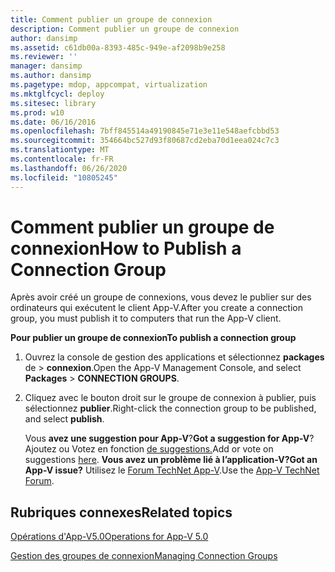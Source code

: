 ```yaml
---
title: Comment publier un groupe de connexion
description: Comment publier un groupe de connexion
author: dansimp
ms.assetid: c61db00a-8393-485c-949e-af2098b9e258
ms.reviewer: ''
manager: dansimp
ms.author: dansimp
ms.pagetype: mdop, appcompat, virtualization
ms.mktglfcycl: deploy
ms.sitesec: library
ms.prod: w10
ms.date: 06/16/2016
ms.openlocfilehash: 7bff845514a49190845e71e3e11e548aefcbbd53
ms.sourcegitcommit: 354664bc527d93f80687cd2eba70d1eea024c7c3
ms.translationtype: MT
ms.contentlocale: fr-FR
ms.lasthandoff: 06/26/2020
ms.locfileid: "10805245"
---
```

# <span data-ttu-id="486ed-103">Comment publier un groupe de connexion</span><span class="sxs-lookup"><span data-stu-id="486ed-103">How to Publish a Connection Group</span></span>


<span data-ttu-id="486ed-104">Après avoir créé un groupe de connexions, vous devez le publier sur des ordinateurs qui exécutent le client App-V.</span><span class="sxs-lookup"><span data-stu-id="486ed-104">After you create a connection group, you must publish it to computers that run the App-V client.</span></span>

**<span data-ttu-id="486ed-105">Pour publier un groupe de connexion</span><span class="sxs-lookup"><span data-stu-id="486ed-105">To publish a connection group</span></span>**

1.  <span data-ttu-id="486ed-106">Ouvrez la console de gestion des applications et sélectionnez **packages** de &gt; **connexion**.</span><span class="sxs-lookup"><span data-stu-id="486ed-106">Open the App-V Management Console, and select **Packages** &gt; **CONNECTION GROUPS**.</span></span>

2.  <span data-ttu-id="486ed-107">Cliquez avec le bouton droit sur le groupe de connexion à publier, puis sélectionnez **publier**.</span><span class="sxs-lookup"><span data-stu-id="486ed-107">Right-click the connection group to be published, and select **publish**.</span></span>

    <span data-ttu-id="486ed-108">Vous **avez une suggestion pour App-V**?</span><span class="sxs-lookup"><span data-stu-id="486ed-108">**Got a suggestion for App-V**?</span></span> <span data-ttu-id="486ed-109">Ajoutez ou Votez en fonction [de suggestions.](http://appv.uservoice.com/forums/280448-microsoft-application-virtualization)</span><span class="sxs-lookup"><span data-stu-id="486ed-109">Add or vote on suggestions [here](http://appv.uservoice.com/forums/280448-microsoft-application-virtualization).</span></span> **<span data-ttu-id="486ed-110">Vous avez un problème lié à l’application-V?</span><span class="sxs-lookup"><span data-stu-id="486ed-110">Got an App-V issue?</span></span>** <span data-ttu-id="486ed-111">Utilisez le [Forum TechNet App-V](https://social.technet.microsoft.com/Forums/home?forum=mdopappv).</span><span class="sxs-lookup"><span data-stu-id="486ed-111">Use the [App-V TechNet Forum](https://social.technet.microsoft.com/Forums/home?forum=mdopappv).</span></span>

## <span data-ttu-id="486ed-112">Rubriques connexes</span><span class="sxs-lookup"><span data-stu-id="486ed-112">Related topics</span></span>


[<span data-ttu-id="486ed-113">Opérations d'App-V5.0</span><span class="sxs-lookup"><span data-stu-id="486ed-113">Operations for App-V 5.0</span></span>](operations-for-app-v-50.md)

[<span data-ttu-id="486ed-114">Gestion des groupes de connexion</span><span class="sxs-lookup"><span data-stu-id="486ed-114">Managing Connection Groups</span></span>](managing-connection-groups.md)

 

 





